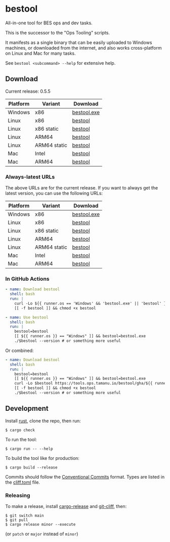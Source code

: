 # bestool

All-in-one tool for BES ops and dev tasks.

This is the successor to the "Ops Tooling" scripts.

It manifests as a single binary that can be easily uploaded to Windows machines, or downloaded from the internet, and also works cross-platform on Linux and Mac for many tasks.

See `bestool <subcommand> --help` for extensive help.

## Download

Current release: 0.5.5

| Platform | Variant | Download |
| -------- | ------- | -------- |
| Windows | x86 | [bestool.exe](https://tools.ops.tamanu.io/bestool/0.5.5/x86_64-pc-windows-msvc/bestool.exe) |
| Linux | x86 | [bestool](https://tools.ops.tamanu.io/bestool/0.5.5/x86_64-unknown-linux-gnu/bestool) |
| Linux | x86 static | [bestool](https://tools.ops.tamanu.io/bestool/0.5.5/x86_64-unknown-linux-musl/bestool) |
| Linux | ARM64 | [bestool](https://tools.ops.tamanu.io/bestool/0.5.5/aarch64-unknown-linux-gnu/bestool) |
| Linux | ARM64 static | [bestool](https://tools.ops.tamanu.io/bestool/0.5.5/aarch64-unknown-linux-musl/bestool) |
| Mac | Intel | [bestool](https://tools.ops.tamanu.io/bestool/0.5.5/x86_64-apple-darwin/bestool) |
| Mac | ARM64 | [bestool](https://tools.ops.tamanu.io/bestool/0.5.5/aarch64-apple-darwin/bestool) |

### Always-latest URLs

The above URLs are for the current release. If you want to always get the latest version, you can use the following URLs:

| Platform | Variant | Download |
| -------- | ------- | -------- |
| Windows | x86 | [bestool.exe](https://tools.ops.tamanu.io/bestool/latest/x86_64-pc-windows-msvc/bestool.exe) |
| Linux | x86 | [bestool](https://tools.ops.tamanu.io/bestool/latest/x86_64-unknown-linux-gnu/bestool) |
| Linux | x86 static | [bestool](https://tools.ops.tamanu.io/bestool/latest/x86_64-unknown-linux-musl/bestool) |
| Linux | ARM64 | [bestool](https://tools.ops.tamanu.io/bestool/latest/aarch64-unknown-linux-gnu/bestool) |
| Linux | ARM64 static | [bestool](https://tools.ops.tamanu.io/bestool/latest/aarch64-unknown-linux-musl/bestool) |
| Mac | Intel | [bestool](https://tools.ops.tamanu.io/bestool/latest/x86_64-apple-darwin/bestool) |
| Mac | ARM64 | [bestool](https://tools.ops.tamanu.io/bestool/latest/aarch64-apple-darwin/bestool) |

### In GitHub Actions

```yaml
- name: Download bestool
  shell: bash
  run: |
    curl -Lo ${{ runner.os == 'Windows' && 'bestool.exe' || 'bestool' }} https://tools.ops.tamanu.io/bestool/gha/${{ runner.os }}-${{ runner.arch }}
    [[ -f bestool ]] && chmod +x bestool

- name: Use bestool
  shell: bash
  run: |
    bestool=bestool
    [[ ${{ runner.os }} == "Windows" ]] && bestool=bestool.exe
    ./$bestool --version # or something more useful
```

Or combined:

```yaml
- name: Download bestool
  shell: bash
  run: |
    bestool=bestool
    [[ ${{ runner.os }} == "Windows" ]] && bestool=bestool.exe
    curl -Lo $bestool https://tools.ops.tamanu.io/bestool/gha/${{ runner.os }}-${{ runner.arch }}
    [[ -f bestool ]] && chmod +x bestool
    ./$bestool --version # or something more useful
```

## Development

Install [rust](https://rustup.rs), clone the repo, then run:

```console
$ cargo check
```

To run the tool:

```console
$ cargo run -- --help
```

To build the tool like for production:

```console
$ cargo build --release
```

Commits should follow the [Conventional Commits](https://www.conventionalcommits.org/en/v1.0.0/) format.
Types are listed in the [cliff.toml](./cliff.toml#L62-L78) file.

### Releasing

To make a release, install [cargo-release](https://github.com/crate-ci/cargo-release) and [git-cliff](https://git-cliff.org/), then:

```console
$ git switch main
$ git pull
$ cargo release minor --execute
```

(or `patch` or `major` instead of `minor`)
